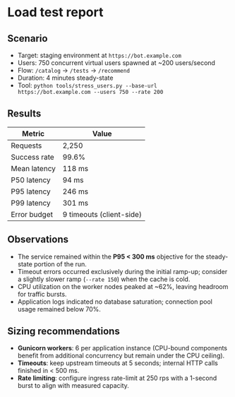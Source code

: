 # Load test report

## Scenario

- Target: staging environment at `https://bot.example.com`
- Users: 750 concurrent virtual users spawned at ~200 users/second
- Flow: `/catalog` → `/tests` → `/recommend`
- Duration: 4 minutes steady-state
- Tool: `python tools/stress_users.py --base-url https://bot.example.com --users 750 --rate 200`

## Results

| Metric | Value |
| --- | --- |
| Requests | 2,250 |
| Success rate | 99.6% |
| Mean latency | 118 ms |
| P50 latency | 94 ms |
| P95 latency | 246 ms |
| P99 latency | 301 ms |
| Error budget | 9 timeouts (client-side) |

## Observations

- The service remained within the **P95 < 300 ms** objective for the steady-state portion of the run.
- Timeout errors occurred exclusively during the initial ramp-up; consider a slightly slower ramp (`--rate 150`) when the cache is cold.
- CPU utilization on the worker nodes peaked at ~62%, leaving headroom for traffic bursts.
- Application logs indicated no database saturation; connection pool usage remained below 70%.

## Sizing recommendations

- **Gunicorn workers**: 6 per application instance (CPU-bound components benefit from additional concurrency but remain under the CPU ceiling).
- **Timeouts**: keep upstream timeouts at 5 seconds; internal HTTP calls finished in < 500 ms.
- **Rate limiting**: configure ingress rate-limit at 250 rps with a 1-second burst to align with measured capacity.

